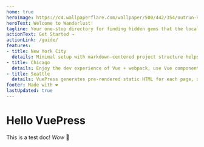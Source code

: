 ```yaml
---
home: true
heroImage: https://c4.wallpaperflare.com/wallpaper/500/442/354/outrun-vaporwave-hd-wallpaper-preview.jpg
heroText: Welcome to Wanderlust!
tagline: Your one-stop directory for finding hidden gems that the locals know about.
actionText: Get Started →
actionLink: /guide/
features:
- title: New York City
  details: Minimal setup with markdown-centered project structure helps you focus on writing.
- title: Chicago
  details: Enjoy the dev experience of Vue + webpack, use Vue components in markdown, and develop custom themes with Vue.
- title: Seattle
  details: VuePress generates pre-rendered static HTML for each page, and runs as an SPA once a page is loaded.
footer: Made with ❤️
lastUpdated: true
---
```


# Hello VuePress

This is a test doc! *Wow* :tada:

